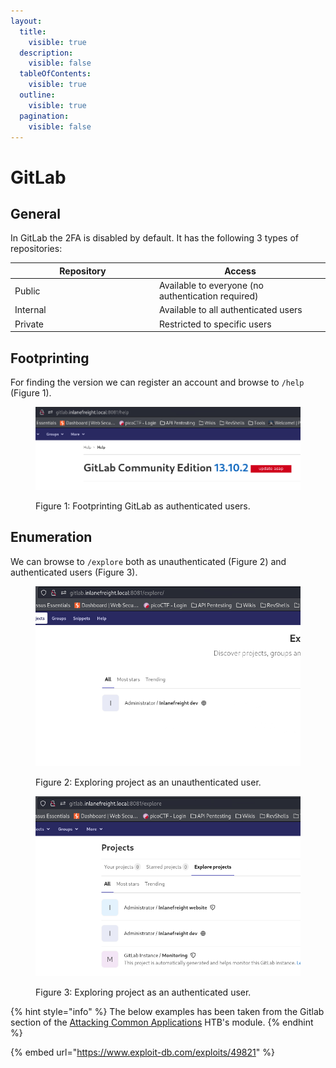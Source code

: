 ```yaml
---
layout:
  title:
    visible: true
  description:
    visible: false
  tableOfContents:
    visible: true
  outline:
    visible: true
  pagination:
    visible: false
---
```


# GitLab

## General

In GitLab the 2FA is disabled by default. It has the following 3 types of repositories:

<table><thead><tr><th width="217">Repository</th><th>Access</th></tr></thead><tbody><tr><td>Public</td><td>Available to everyone (no authentication required)</td></tr><tr><td>Internal</td><td>Available to all authenticated users</td></tr><tr><td>Private</td><td>Restricted to specific users</td></tr></tbody></table>

## Footprinting

For finding the version we can register an account and browse to `/help` (Figure 1).

<figure><img src="../../.gitbook/assets/gitlab_help.png" alt=""><figcaption><p>Figure 1: Footprinting GitLab as authenticated users.</p></figcaption></figure>

## Enumeration

We can browse to `/explore` both as unauthenticated (Figure 2) and authenticated users (Figure 3).

<div>

<figure><img src="../../.gitbook/assets/gitlab_explore_unauth.png" alt=""><figcaption><p>Figure 2: Exploring project as an unauthenticated user.</p></figcaption></figure>

 

<figure><img src="../../.gitbook/assets/gitlab_explore_auth.png" alt=""><figcaption><p>Figure 3: Exploring project as an authenticated user.</p></figcaption></figure>

</div>



{% hint style="info" %}
The below examples has been taken from the Gitlab section of the [Attacking Common Applications](https://academy.hackthebox.com/module/113) HTB's module.
{% endhint %}

{% embed url="https://www.exploit-db.com/exploits/49821" %}
